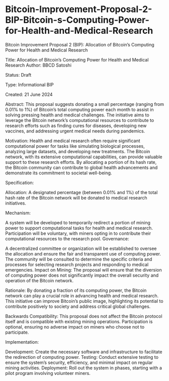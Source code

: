 # Bitcoin-Improvement-Proposal-2-BIP-Bitcoin-s-Computing-Power-for-Health-and-Medical-Research
Bitcoin Improvement Proposal 2 (BIP): Allocation of Bitcoin’s Computing Power for Health and Medical Research

Title: Allocation of Bitcoin’s Computing Power for Health and Medical Research
Author: BBCD Satoshi

Status: Draft

Type: Informational BIP

Created: 21 June 2024

Abstract: This proposal suggests donating a small percentage (ranging from 0.01% to 1%) of Bitcoin’s total computing power each month to assist in solving pressing health and medical challenges. The initiative aims to leverage the Bitcoin network’s computational resources to contribute to research efforts such as finding cures for diseases, developing new vaccines, and addressing urgent medical needs during pandemics.

Motivation: Health and medical research often require significant computational power for tasks like simulating biological processes, analyzing large datasets, and developing new treatments. The Bitcoin network, with its extensive computational capabilities, can provide valuable support to these research efforts. By allocating a portion of its hash rate, the Bitcoin community can contribute to global health advancements and demonstrate its commitment to societal well-being.

Specification:

Allocation: A designated percentage (between 0.01% and 1%) of the total hash rate of the Bitcoin network will be donated to medical research initiatives.

Mechanism:

A system will be developed to temporarily redirect a portion of mining power to support computational tasks for health and medical research.
Participation will be voluntary, with miners opting in to contribute their computational resources to the research pool.
Governance:

A decentralized committee or organization will be established to oversee the allocation and ensure the fair and transparent use of computing power.
The community will be consulted to determine the specific criteria and processes for selecting research projects and responding to medical emergencies.
Impact on Mining: The proposal will ensure that the diversion of computing power does not significantly impact the overall security and operation of the Bitcoin network.

Rationale: By donating a fraction of its computing power, the Bitcoin network can play a crucial role in advancing health and medical research. This initiative can improve Bitcoin’s public image, highlighting its potential to contribute positively to society and address critical global challenges.

Backwards Compatibility: This proposal does not affect the Bitcoin protocol itself and is compatible with existing mining operations. Participation is optional, ensuring no adverse impact on miners who choose not to participate.

Implementation:

Development: Create the necessary software and infrastructure to facilitate the redirection of computing power.
Testing: Conduct extensive testing to ensure the system’s security, efficiency, and minimal impact on regular mining activities.
Deployment: Roll out the system in phases, starting with a pilot program involving volunteer miners.
